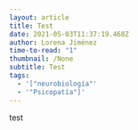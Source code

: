 ```yaml
---
layout: article
title: Test
date: 2021-05-03T11:37:19.468Z
author: Lorena Jiménez
time-to-read: "1"
thumbnail: /None
subtitle: Test
tags:
  - '["neurobiología"'
  - '"Psicopatía"]'
---
```

test